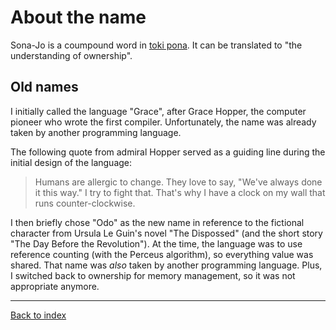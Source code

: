 # About the name

Sona-Jo is a coumpound word in [toki pona](https://tokipona.org/).  It can be
translated to "the understanding of ownership".

## Old names

I initially called the language "Grace", after Grace Hopper, the computer
pioneer who wrote the first compiler. Unfortunately, the name was already taken
by another programming language.

The following quote from admiral Hopper served as a guiding line during the
initial design of the language:

> Humans are allergic to change. They love to say, "We've always done it this
> way." I try to fight that. That's why I have a clock on my wall that runs
> counter-clockwise.

I then briefly chose "Odo" as the new name in reference to the fictional
character from Ursula Le Guin's novel "The Dispossed" (and the short story "The
Day Before the Revolution"). At the time, the language was to use reference
counting (with the Perceus algorithm), so everything value was shared. That name
was *also* taken by another programming language. Plus, I switched back to
ownership for memory management, so it was not appropriate anymore.

---
[Back to index](index.md)
